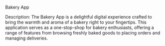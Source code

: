 Bakery App

Description:
The Bakery App is a delightful digital experience crafted to bring the warmth and aroma of a bakery right to your fingertips. 
This application serves as a one-stop-shop for bakery enthusiasts, offering a range of features from browsing freshly baked goods to placing orders and managing deliveries.
